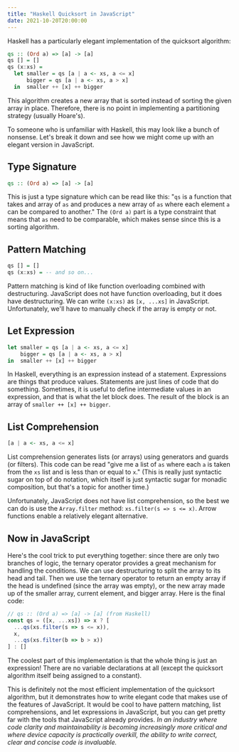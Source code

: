 ```yaml
---
title: "Haskell Quicksort in JavaScript"
date: 2021-10-20T20:00:00
---
```


Haskell has a particularly elegant implementation of the quicksort algorithm:

```haskell
qs :: (Ord a) => [a] -> [a]
qs [] = []
qs (x:xs) =
  let smaller = qs [a | a <- xs, a <= x]
      bigger = qs [a | a <- xs, a > x]
  in  smaller ++ [x] ++ bigger
```

This algorithm creates a new array that is sorted instead of sorting the given array in place. Therefore, there is no point in implementing a partitioning strategy (usually Hoare's).

To someone who is unfamiliar with Haskell, this may look like a bunch of nonsense. Let's break it down and see how we might come up with an elegant version in JavaScript.

## Type Signature
```haskell
qs :: (Ord a) => [a] -> [a]
```
This is just a type signature which can be read like this: "`qs` is a function that takes and array of `as` and produces a new array of `as` where each element `a` can be compared to another." The `(Ord a)` part is a type constraint that means that `as` need to be comparable, which makes sense since this is a sorting algorithm.

## Pattern Matching
```haskell
qs [] = []
qs (x:xs) = -- and so on...
```
Pattern matching is kind of like function overloading combined with destructuring. JavaScript does not have function overloading, but it does have destructuring. We can write `(x:xs)` as `[x, ...xs]` in JavaScript. Unfortunately, we'll have to manually check if the array is empty or not.

## Let Expression
```haskell
let smaller = qs [a | a <- xs, a <= x]
    bigger = qs [a | a <- xs, a > x]
in  smaller ++ [x] ++ bigger
```
In Haskell, everything is an expression instead of a statement. Expressions are things that produce values. Statements are just lines of code that do something. Sometimes, it is useful to define intermediate values in an expression, and that is what the let block does. The result of the block is an array of `smaller ++ [x] ++ bigger`.

## List Comprehension
```haskell
[a | a <- xs, a <= x]
```
List comprehension generates lists (or arrays) using generators and guards (or filters). This code can be read "give me a list of `as` where each `a` is taken from the `xs` list and is less than or equal to `x`." (This is really just syntactic sugar on top of do notation, which itself is just syntactic sugar for monadic composition, but that's a topic for another time.)

Unfortunately, JavaScript does not have list comprehension, so the best we can do is use the `Array.filter` method: `xs.filter(s => s <= x)`. Arrow functions enable a relatively elegant alternative.

## Now in JavaScript
Here's the cool trick to put everything together: since there are only two branches of logic, the ternary operator provides a great mechanism for handling the conditions. We can use destructuring to split the array to its head and tail. Then we use the ternary operator to return an empty array if the head is undefined (since the array was empty), or the new array made up of the smaller array, current element, and bigger array. Here is the final code:
```javascript
// qs :: (Ord a) => [a] -> [a] (from Haskell)
const qs = ([x, ...xs]) => x ? [
  ...qs(xs.filter(s => s <= x)), 
  x,
  ...qs(xs.filter(b => b > x))
] : []
```

The coolest part of this implementation is that the whole thing is just an expression! There are no variable declarations at all (except the quicksort algorithm itself being assigned to a constant).

This is definitely not the most efficient implementation of the quicksort algorithm, but it demonstrates how to write elegant code that makes use of the features of JavaScript. It would be cool to have pattern matching, list comprehensions, and let expressions in JavaScript, but you can get pretty far with the tools that JavaScript already provides. _In an industry where code clarity and maintainability is becoming increasingly more critical and where device capacity is practically overkill, the ability to write correct, clear and concise code is invaluable._
